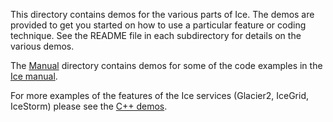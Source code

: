 This directory contains demos for the various parts of Ice. The demos are
provided to get you started on how to use a particular feature or coding
technique. See the README file in each subdirectory for details on the various
demos.

The [Manual](./Manual) directory contains demos for some of the code examples
in the [Ice manual](https://doc.zeroc.com/display/Ice/Ice+Manual).

For more examples of the features of the Ice services (Glacier2, IceGrid,
IceStorm) please see the [C++ demos](../cpp).
